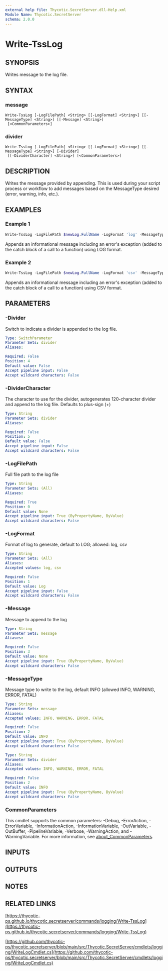 ```yaml
---
external help file: Thycotic.SecretServer.dll-Help.xml
Module Name: Thycotic.SecretServer
schema: 2.0.0
---
```


# Write-TssLog

## SYNOPSIS
Writes message to the log file.

## SYNTAX

### message
```
Write-TssLog [-LogFilePath] <String> [[-LogFormat] <String>] [[-MessageType] <String>] [[-Message] <String>]
 [<CommonParameters>]
```

### divider
```
Write-TssLog [-LogFilePath] <String> [[-LogFormat] <String>] [[-MessageType] <String>] [-Divider]
 [[-DividerCharacter] <String>] [<CommonParameters>]
```

## DESCRIPTION
Writes the message provided by appending. This is used during your script process or workflow to add messages based on the MessageType desired (error, warning, info, etc.).

## EXAMPLES

### Example 1
```powershell
Write-TssLog -LogFilePath $newLog.FullName -LogFormat 'log' -MessageType ERROR -Message "Issue capturing secret details: $($_.Exception)"
```

Appends an informational message including an error's exception (added to the catch block of a call to a function) using LOG format.

### Example 2
```powershell
Write-TssLog -LogFilePath $newLog.FullName -LogFormat 'csv' -MessageType ERROR -Message "Issue capturing secret details: $($_.Exception)"
```

Appends an informational message including an error's exception (added to the catch block of a call to a function) using CSV format.

## PARAMETERS

### -Divider
Switch to indicate a divider is appended to the log file.

```yaml
Type: SwitchParameter
Parameter Sets: divider
Aliases:

Required: False
Position: 4
Default value: False
Accept pipeline input: False
Accept wildcard characters: False
```

### -DividerCharacter
The character to use for the divider, autogenerates 120-character divider and append to the log file. Defaults to plus-sign (+)

```yaml
Type: String
Parameter Sets: divider
Aliases:

Required: False
Position: 5
Default value: False
Accept pipeline input: False
Accept wildcard characters: False
```

### -LogFilePath
Full file path to the log file

```yaml
Type: String
Parameter Sets: (All)
Aliases:

Required: True
Position: 0
Default value: None
Accept pipeline input: True (ByPropertyName, ByValue)
Accept wildcard characters: False
```

### -LogFormat
Format of log to generate, default to LOG; allowed: log, csv

```yaml
Type: String
Parameter Sets: (All)
Aliases:
Accepted values: log, csv

Required: False
Position: 1
Default value: Log
Accept pipeline input: False
Accept wildcard characters: False
```

### -Message
Message to append to the log

```yaml
Type: String
Parameter Sets: message
Aliases:

Required: False
Position: 3
Default value: None
Accept pipeline input: True (ByPropertyName, ByValue)
Accept wildcard characters: False
```

### -MessageType
Message type to write to the log, default INFO (allowed INFO, WARNING, ERROR, FATAL)

```yaml
Type: String
Parameter Sets: message
Aliases:
Accepted values: INFO, WARNING, ERROR, FATAL

Required: False
Position: 2
Default value: INFO
Accept pipeline input: True (ByPropertyName, ByValue)
Accept wildcard characters: False
```

```yaml
Type: String
Parameter Sets: divider
Aliases:
Accepted values: INFO, WARNING, ERROR, FATAL

Required: False
Position: 2
Default value: INFO
Accept pipeline input: True (ByPropertyName, ByValue)
Accept wildcard characters: False
```

### CommonParameters
This cmdlet supports the common parameters: -Debug, -ErrorAction, -ErrorVariable, -InformationAction, -InformationVariable, -OutVariable, -OutBuffer, -PipelineVariable, -Verbose, -WarningAction, and -WarningVariable. For more information, see [about_CommonParameters](http://go.microsoft.com/fwlink/?LinkID=113216).

## INPUTS

## OUTPUTS

## NOTES

## RELATED LINKS

[https://thycotic-ps.github.io/thycotic.secretserver/commands/logging/Write-TssLog](https://thycotic-ps.github.io/thycotic.secretserver/commands/logging/Write-TssLog)

[https://github.com/thycotic-ps/thycotic.secretserver/blob/main/src/Thycotic.SecretServer/cmdlets/logging/WriteLogCmdlet.cs](https://github.com/thycotic-ps/thycotic.secretserver/blob/main/src/Thycotic.SecretServer/cmdlets/logging/WriteLogCmdlet.cs)

